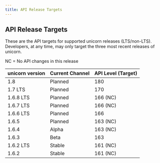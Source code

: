 ```yaml
---
title: API Release Targets
---
```

## API Release Targets
These are the API targets for supported unicorn releases (LTS/non-LTS). Developers, at any time, may only target the three most recent releases of unicorn.

NC = No API changes in this release

| unicorn version | Current Channel | API Level (Target) |
|-----------------|-----------------|--------------------|
| 1.8 | Planned | 180 |
| 1.7 LTS | Planned | 170 | 
| 1.6.8 LTS | Planned | 166 (NC) |
| 1.6.7 LTS | Planned | 166 (NC) |
| 1.6.6 LTS | Planned | 166 |
| 1.6.5 | Planned | 163 (NC) |
| 1.6.4 | Alpha | 163 (NC) |
| 1.6.3 | Beta | 163 |
| 1.6.2 LTS | Stable | 161 (NC) |
| 1.6.2 | Stable | 161 (NC) |
